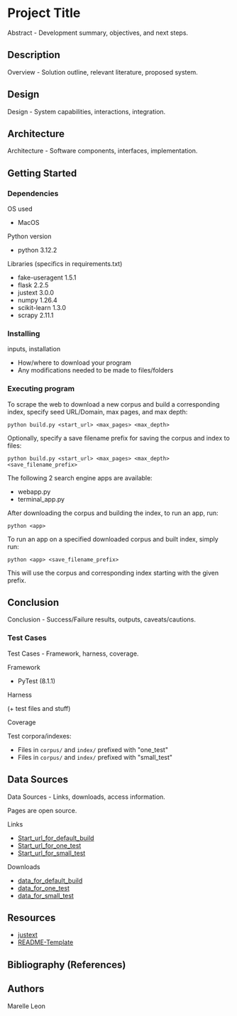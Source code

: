 # Project Title

Abstract - Development summary, objectives, and next steps.


## Description

Overview - Solution outline, relevant literature, proposed system.


## Design

Design - System capabilities, interactions, integration.




## Architecture
 
Architecture - Software components, interfaces, implementation.





## Getting Started

### Dependencies

OS used

* MacOS

Python version

* python                    3.12.2

Libraries (specifics in requirements.txt)

* fake-useragent            1.5.1
* flask                     2.2.5
* justext                   3.0.0
* numpy                     1.26.4
* scikit-learn              1.3.0
* scrapy                    2.11.1

### Installing

inputs, installation

* How/where to download your program
* Any modifications needed to be made to files/folders




### Executing program

To scrape the web to download a new corpus and build a corresponding index, specify
seed URL/Domain, max pages, and max depth:
```
python build.py <start_url> <max_pages> <max_depth>
```

Optionally, specify a save filename prefix for saving the corpus and index to files:
```
python build.py <start_url> <max_pages> <max_depth> <save_filename_prefix>
```

The following 2 search engine apps are available:
* webapp.py
* terminal_app.py

After downloading the corpus and building the index, to run an app, run:
```
python <app>
```

To run an app on a specified downloaded corpus and built index, simply run:
```
python <app> <save_filename_prefix>
```
This will use the corpus and corresponding index starting with the given prefix.


## Conclusion

Conclusion - Success/Failure results, outputs, caveats/cautions.




### Test Cases

Test Cases - Framework, harness, coverage.

Framework

* PyTest (8.1.1)

Harness



(+ test files and stuff)


Coverage 

Test corpora/indexes: 

* Files in `corpus/` and `index/` prefixed with "one_test"
* Files in `corpus/` and `index/` prefixed with "small_test"


## Data Sources

Data Sources - Links, downloads, access information. 

Pages are open source.

Links

* [Start_url_for_default_build]()
* [Start_url_for_one_test](https://en.wikipedia.org/wiki/Whale)
* [Start_url_for_small_test]("https://en.wikipedia.org/wiki/List_of_common_misconceptions)

Downloads

* [data_for_default_build]()
* [data_for_one_test](corpus/one_test_items.jsonl)
* [data_for_small_test](corpus/small_test_items.jsonl)

## Resources

* [justext](https://github.com/miso-belica/jusText)
* [README-Template](https://gist.github.com/DomPizzie/7a5ff55ffa9081f2de27c315f5018afc)



## Bibliography (References)



## Authors

Marelle Leon